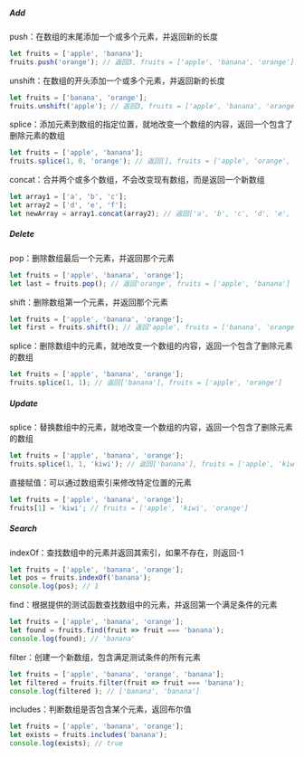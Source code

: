 ##### Add

push：在数组的末尾添加一个或多个元素，并返回新的长度

```JavaScript
let fruits = ['apple', 'banana'];
fruits.push('orange'); // 返回3, fruits = ['apple', 'banana', 'orange']
```

unshift：在数组的开头添加一个或多个元素，并返回新的长度

```JavaScript
let fruits = ['banana', 'orange'];
fruits.unshift('apple'); // 返回3, fruits = ['apple', 'banana', 'orange']
```

splice：添加元素到数组的指定位置，就地改变一个数组的内容，返回一个包含了删除元素的数组

```JavaScript
let fruits = ['apple', 'banana'];
fruits.splice(1, 0, 'orange'); // 返回[], fruits = ['apple', 'orange', 'banana']
```

concat：合并两个或多个数组，不会改变现有数组，而是返回一个新数组

```JavaScript
let array1 = ['a', 'b', 'c'];
let array2 = ['d', 'e', 'f'];
let newArray = array1.concat(array2); // 返回['a', 'b', 'c', 'd', 'e', 'f']
```

##### Delete

pop：删除数组最后一个元素，并返回那个元素

```JavaScript
let fruits = ['apple', 'banana', 'orange'];
let last = fruits.pop(); // 返回'orange', fruits = ['apple', 'banana']
```

shift：删除数组第一个元素，并返回那个元素

```JavaScript
let fruits = ['apple', 'banana', 'orange'];
let first = fruits.shift(); // 返回'apple', fruits = ['banana', 'orange']
```

splice：删除数组中的元素，就地改变一个数组的内容，返回一个包含了删除元素的数组

```JavaScript
let fruits = ['apple', 'banana', 'orange'];
fruits.splice(1, 1); // 返回['banana'], fruits = ['apple', 'orange']
```

##### Update

splice：替换数组中的元素，就地改变一个数组的内容，返回一个包含了删除元素的数组

```JavaScript
let fruits = ['apple', 'banana', 'orange'];
fruits.splice(1, 1, 'kiwi'); // 返回['banana'], fruits = ['apple', 'kiwi', 'orange']
```

直接赋值：可以通过数组索引来修改特定位置的元素

```JavaScript
let fruits = ['apple', 'banana', 'orange'];
fruits[1] = 'kiwi'; // fruits = ['apple', 'kiwi', 'orange']
```

##### Search

indexOf：查找数组中的元素并返回其索引，如果不存在，则返回-1

```JavaScript
let fruits = ['apple', 'banana', 'orange'];
let pos = fruits.indexOf('banana');
console.log(pos); // 1
```

find：根据提供的测试函数查找数组中的元素，并返回第一个满足条件的元素

```JavaScript
let fruits = ['apple', 'banana', 'orange'];
let found = fruits.find(fruit => fruit === 'banana');
console.log(found); // 'banana'
```

filter：创建一个新数组，包含满足测试条件的所有元素

```JavaScript
let fruits = ['apple', 'banana', 'orange', 'banana'];
let filtered = fruits.filter(fruit => fruit === 'banana');
console.log(filtered ); // ['banana', 'banana']
```

includes：判断数组是否包含某个元素，返回布尔值

```JavaScript
let fruits = ['apple', 'banana', 'orange'];
let exists = fruits.includes('banana');
console.log(exists); // true
```






